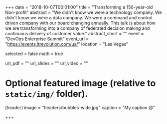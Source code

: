 +++
date = "2018-10-07T00:01:00"
title = "Transforming a 150-year-old Non-profit"
abstract = "We didn't know we were a technology company. We didn't know we were a data company. We were a command and control driven company with our board changing annually. This talk is about how we are transforming into a company of federated decision making and continuous delivery of customer value."
abstract_short = ""
event = "DevOps Enterprise Summit"
event_url = "https://events.itrevolution.com/us/"
location = "Las Vegas"

selected = false
math = true

url_pdf = ""
url_slides = ""
url_video = ""

# Optional featured image (relative to `static/img/` folder).
[header]
image = "headers/bubbles-wide.jpg"
caption = "My caption :smile:"

+++
